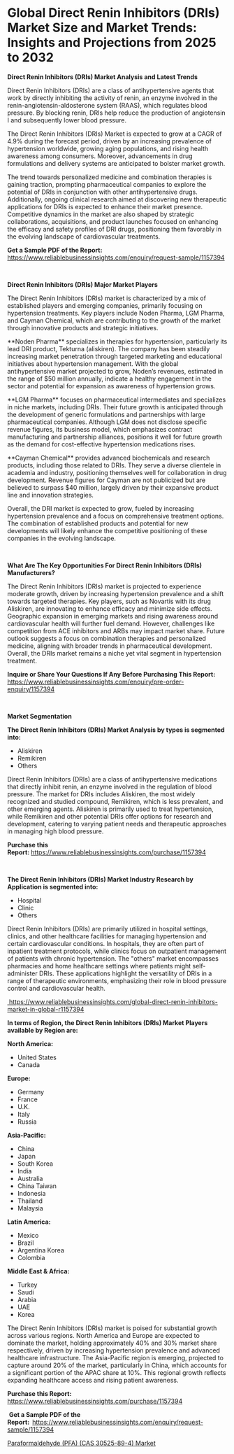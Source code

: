 <p><h1>Global Direct Renin Inhibitors (DRIs) Market Size and Market Trends: Insights and Projections from 2025 to 2032</h1></p><p><strong>Direct Renin Inhibitors (DRIs) Market Analysis and Latest Trends</strong></p>
<p><p>Direct Renin Inhibitors (DRIs) are a class of antihypertensive agents that work by directly inhibiting the activity of renin, an enzyme involved in the renin-angiotensin-aldosterone system (RAAS), which regulates blood pressure. By blocking renin, DRIs help reduce the production of angiotensin I and subsequently lower blood pressure.</p><p>The Direct Renin Inhibitors (DRIs) Market is expected to grow at a CAGR of 4.9% during the forecast period, driven by an increasing prevalence of hypertension worldwide, growing aging populations, and rising health awareness among consumers. Moreover, advancements in drug formulations and delivery systems are anticipated to bolster market growth. </p><p>The trend towards personalized medicine and combination therapies is gaining traction, prompting pharmaceutical companies to explore the potential of DRIs in conjunction with other antihypertensive drugs. Additionally, ongoing clinical research aimed at discovering new therapeutic applications for DRIs is expected to enhance their market presence. Competitive dynamics in the market are also shaped by strategic collaborations, acquisitions, and product launches focused on enhancing the efficacy and safety profiles of DRI drugs, positioning them favorably in the evolving landscape of cardiovascular treatments.</p></p>
<p><strong>Get a Sample PDF of the Report:&nbsp;</strong> <a href="https://www.reliablebusinessinsights.com/enquiry/request-sample/1157394?utm_campaign=2321&utm_medium=2&utm_source=Github&utm_content=ia&utm_term=21032025&utm_id=direct-renin-inhibitors-dris">https://www.reliablebusinessinsights.com/enquiry/request-sample/1157394</a></p>
<p>&nbsp;</p>
<p><strong>Direct Renin Inhibitors (DRIs) Major Market Players</strong></p>
<p><p>The Direct Renin Inhibitors (DRIs) market is characterized by a mix of established players and emerging companies, primarily focusing on hypertension treatments. Key players include Noden Pharma, LGM Pharma, and Cayman Chemical, which are contributing to the growth of the market through innovative products and strategic initiatives.</p><p>**Noden Pharma** specializes in therapies for hypertension, particularly its lead DRI product, Tekturna (aliskiren). The company has been steadily increasing market penetration through targeted marketing and educational initiatives about hypertension management. With the global antihypertensive market projected to grow, Noden’s revenues, estimated in the range of $50 million annually, indicate a healthy engagement in the sector and potential for expansion as awareness of hypertension grows.</p><p>**LGM Pharma** focuses on pharmaceutical intermediates and specializes in niche markets, including DRIs. Their future growth is anticipated through the development of generic formulations and partnerships with large pharmaceutical companies. Although LGM does not disclose specific revenue figures, its business model, which emphasizes contract manufacturing and partnership alliances, positions it well for future growth as the demand for cost-effective hypertension medications rises.</p><p>**Cayman Chemical** provides advanced biochemicals and research products, including those related to DRIs. They serve a diverse clientele in academia and industry, positioning themselves well for collaboration in drug development. Revenue figures for Cayman are not publicized but are believed to surpass $40 million, largely driven by their expansive product line and innovation strategies.</p><p>Overall, the DRI market is expected to grow, fueled by increasing hypertension prevalence and a focus on comprehensive treatment options. The combination of established products and potential for new developments will likely enhance the competitive positioning of these companies in the evolving landscape.</p></p>
<p>&nbsp;</p>
<p><strong>What Are The Key Opportunities For Direct Renin Inhibitors (DRIs) Manufacturers?</strong></p>
<p><p>The Direct Renin Inhibitors (DRIs) market is projected to experience moderate growth, driven by increasing hypertension prevalence and a shift towards targeted therapies. Key players, such as Novartis with its drug Aliskiren, are innovating to enhance efficacy and minimize side effects. Geographic expansion in emerging markets and rising awareness around cardiovascular health will further fuel demand. However, challenges like competition from ACE inhibitors and ARBs may impact market share. Future outlook suggests a focus on combination therapies and personalized medicine, aligning with broader trends in pharmaceutical development. Overall, the DRIs market remains a niche yet vital segment in hypertension treatment.</p></p>
<p><strong>Inquire or Share Your Questions If Any Before Purchasing This Report:</strong> <a href="https://www.reliablebusinessinsights.com/enquiry/pre-order-enquiry/1157394?utm_campaign=2321&utm_medium=2&utm_source=Github&utm_content=ia&utm_term=21032025&utm_id=direct-renin-inhibitors-dris">https://www.reliablebusinessinsights.com/enquiry/pre-order-enquiry/1157394</a></p>
<p>&nbsp;</p>
<p><strong>Market Segmentation</strong></p>
<p><strong>The Direct Renin Inhibitors (DRIs) Market Analysis by types is segmented into:</strong></p>
<p><ul><li>Aliskiren</li><li>Remikiren</li><li>Others</li></ul></p>
<p><p>Direct Renin Inhibitors (DRIs) are a class of antihypertensive medications that directly inhibit renin, an enzyme involved in the regulation of blood pressure. The market for DRIs includes Aliskiren, the most widely recognized and studied compound, Remikiren, which is less prevalent, and other emerging agents. Aliskiren is primarily used to treat hypertension, while Remikiren and other potential DRIs offer options for research and development, catering to varying patient needs and therapeutic approaches in managing high blood pressure.</p></p>
<p><strong>Purchase this Report:&nbsp;</strong><a href="https://www.reliablebusinessinsights.com/purchase/1157394?utm_campaign=2321&utm_medium=2&utm_source=Github&utm_content=ia&utm_term=21032025&utm_id=direct-renin-inhibitors-dris">https://www.reliablebusinessinsights.com/purchase/1157394</a></p>
<p>&nbsp;</p>
<p><strong>The Direct Renin Inhibitors (DRIs) Market Industry Research by Application is segmented into:</strong></p>
<p><ul><li>Hospital</li><li>Clinic</li><li>Others</li></ul></p>
<p><p>Direct Renin Inhibitors (DRIs) are primarily utilized in hospital settings, clinics, and other healthcare facilities for managing hypertension and certain cardiovascular conditions. In hospitals, they are often part of inpatient treatment protocols, while clinics focus on outpatient management of patients with chronic hypertension. The "others" market encompasses pharmacies and home healthcare settings where patients might self-administer DRIs. These applications highlight the versatility of DRIs in a range of therapeutic environments, emphasizing their role in blood pressure control and cardiovascular health.</p></p>
<p><a href="https://www.reliablebusinessinsights.com/global-direct-renin-inhibitors-market-in-global-r1157394?utm_campaign=2321&utm_medium=2&utm_source=Github&utm_content=ia&utm_term=21032025&utm_id=direct-renin-inhibitors-dris">&nbsp;https://www.reliablebusinessinsights.com/global-direct-renin-inhibitors-market-in-global-r1157394</a></p>
<p><strong>In terms of Region, the Direct Renin Inhibitors (DRIs) Market Players available by Region are:</strong></p>
<p>
    <p> <strong> North America: </strong>
        <ul>
            <li>United States</li>
            <li>Canada</li>
        </ul>
        </p> 
    <p> <strong> Europe: </strong>
        <ul>
            <li>Germany</li>
            <li>France</li>
            <li>U.K.</li>
            <li>Italy</li>
            <li>Russia</li>
        </ul>
        </p> 
    <p> <strong> Asia-Pacific: </strong>
        <ul>
            <li>China</li>
            <li>Japan</li>
            <li>South Korea</li>
            <li>India</li>
            <li>Australia</li>
            <li>China Taiwan</li>
            <li>Indonesia</li>
            <li>Thailand</li>
            <li>Malaysia</li>
        </ul>
        </p> 
    <p> <strong> Latin America: </strong>
        <ul>
            <li>Mexico</li>
            <li>Brazil</li>
            <li>Argentina Korea</li>
            <li>Colombia</li>
        </ul>
        </p> 
    <p> <strong> Middle East & Africa: </strong>
        <ul>
            <li>Turkey</li>
            <li>Saudi</li>
            <li>Arabia</li>
            <li>UAE</li>
            <li>Korea</li>
        </ul>
    </p>
    </p>
<p><p>The Direct Renin Inhibitors (DRIs) market is poised for substantial growth across various regions. North America and Europe are expected to dominate the market, holding approximately 40% and 30% market share respectively, driven by increasing hypertension prevalence and advanced healthcare infrastructure. The Asia-Pacific region is emerging, projected to capture around 20% of the market, particularly in China, which accounts for a significant portion of the APAC share at 10%. This regional growth reflects expanding healthcare access and rising patient awareness.</p></p>
<p><strong>Purchase this Report: </strong><a href="https://www.reliablebusinessinsights.com/purchase/1157394?utm_campaign=2321&utm_medium=2&utm_source=Github&utm_content=ia&utm_term=21032025&utm_id=direct-renin-inhibitors-dris">https://www.reliablebusinessinsights.com/purchase/1157394</a></p>
<p>&nbsp;<strong>Get a Sample PDF of the Report:&nbsp;&nbsp;</strong><a href="https://www.reliablebusinessinsights.com/enquiry/request-sample/1157394?utm_campaign=2321&utm_medium=2&utm_source=Github&utm_content=ia&utm_term=21032025&utm_id=direct-renin-inhibitors-dris">https://www.reliablebusinessinsights.com/enquiry/request-sample/1157394</a></p>
<p><strong></strong></p>
<p><p><a href="https://github.com/maclarensidney/Market-Research-Report-List-1/blob/main/paraformaldehyde-pfa-cas-30525-89-4-market.md?utm_campaign=2321&utm_medium=2&utm_source=Github&utm_content=ia&utm_term=21032025&utm_id=direct-renin-inhibitors-dris">Paraformaldehyde (PFA) (CAS 30525-89-4) Market</a></p></p>